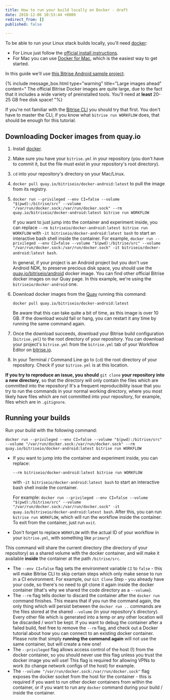 ```yaml
---
title: How to run your build locally on Docker - draft
date: 2018-12-06 10:53:44 +0000
redirect_from: []
published: false

---
```

To be able to run your Linux stack builds locally, you'll need [docker](https://www.docker.com/):

* For Linux just follow the [official install instructions](https://docs.docker.com/engine/installation/linux/).
* For Mac you can use [Docker for Mac](https://www.docker.com/products/docker#/mac), which is the easiest way to get started.

In this guide we'll use [this Bitrise Android sample project](https://github.com/bitrise-samples/sample-apps-android-sdk22).

{% include message_box.html type="warning" title="Large images ahead" content=" The official Bitrise Docker images are quite large, due to the fact that it includes a wide variety of preinstalled tools. You'll need at **least** 20-25 GB free disk space! "%}

If you're not familiar with the [Bitrise CLI](https://www.bitrise.io/cli) you should try that first. You don't have to master the CLI, if you know what `bitrise run WORKFLOW` does, that should be enough for this tutorial.

## Downloading Docker images from quay.io

1. Install [docker](https://www.docker.com/).
2. Make sure you have your `bitrise.yml` in your repository (you don't have to commit it, but the file must exist in your repository's root directory).
3. `cd` into your repository's directory on your Mac/Linux.
4. `docker pull quay.io/bitriseio/docker-android:latest` to pull the image from its registry.
5. `docker run --privileged --env CI=false --volume "$(pwd):/bitrise/src" --volume "/var/run/docker.sock:/var/run/docker.sock" --rm quay.io/bitriseio/docker-android:latest bitrise run WORKFLOW`

   If you want to just jump into the container and experiment inside, you can replace `--rm bitriseio/docker-android:latest bitrise run WORKFLOW` with `-it bitriseio/docker-android:latest bash` to start an interactive bash shell inside the container. For example, `docker run --privileged --env CI=false --volume "$(pwd):/bitrise/src" --volume "/var/run/docker.sock:/var/run/docker.sock" -it bitriseio/docker-android:latest bash`.

   In general, if your project is an Android project but you don't use Android NDK, to preserve precious disk space, you should use the [quay.io/bitriseio/android](https://quay.io/repository/bitriseio/android) docker image. You can find other official Bitrise docker images on our Quay page. In this example, we're using the `bitriseio/docker-android` one.
6. Download docker images from the [Quay](https://quay.io/organization/bitriseio) running this command:

   `docker pull quay.io/bitriseio/docker-android:latest`

   Be aware that this can take quite a bit of time, as this image is over 10 GB. If the 			download would fail or hang, you can restart it any time by running the same command again.
7. Once the download succeeds, download your Bitrise build configuration (`bitrise.yml`) to the root directory of your repository. You can download your project's `bitrise.yml` from the `bitrise.yml` tab of your Workflow Editor on [bitrise.io](https://www.bitrise.io).
8. In your Terminal / Command Line go to (`cd`) the root directory of your repository. Check if your `bitrise.yml` is at this location.

**If you try to reproduce an issue, you should** `git clone` **your repository into a new directory**, so that the directory will only contain the files which are committed into the repository! It's a frequent reproducibility issue that you try to run the commands in your normal working directory, where you most likely have files which are not committed into your repository, for example, files which are in `.gitignore`.

## Running your builds

Run your build with the following command:

    docker run --privileged --env CI=false --volume "$(pwd):/bitrise/src" --volume "/var/run/docker.sock:/var/run/docker.sock" --rm quay.io/bitriseio/docker-android:latest bitrise run WORKFLOW

* If you want to jump into the container and experiment inside, you can replace:

  `--rm bitriseio/docker-android:latest bitrise run WORKFLOW`

  with `-it bitriseio/docker-android:latest bash` to start an interactive bash shell inside the container.

  For example: `docker run --privileged --env CI=false --volume "$(pwd):/bitrise/src" --volume "/var/run/docker.sock:/var/run/docker.sock" -it quay.io/bitriseio/docker-android:latest bash`. After this, you can run `bitrise run WORKFLOW`, which will run the workflow inside the container. To exit from the container, just run `exit`.
* Don't forget to replace `WORKFLOW` with the actual ID of your workflow in your `bitrise.yml`, with something like `primary`!

This command will share the current directory (the directory of your repository) as a shared volume with the docker container, and will make it available **inside** the container at the path `/bitrise/src`.

* The `--env CI=false` flag sets the environment variable `CI` to `false` - this will make Bitrise CLI to skip certain steps which only make sense to run in a CI environment. For example, our `Git Clone` Step - you already have your code, so there's no need to git clone it again inside the docker container (that's why we shared the code directory as a `--volume`).
* The `--rm` flag tells docker to discard the container after the `docker run` command finishes. This means that if you run the command again, the only thing which will persist between the `docker run ..` commands are the files stored at the shared `--volume` (in your repository's directory). Every other file which is generated into a temp or any other location will be discarded / won't be kept. If you want to debug the container after a failed build, feel free to remove the `--rm` flag, and check out a Docker tutorial about how you can connect to an existing docker container. Please note that simply **running the command again** will not use the same container, but will create a new one!
* The `--privileged` flag allows access control of the host (!) from the docker container, so you should never use this flag unless you trust the docker image you will use! This flag is required for allowing VPNs to work (to change network configs of the host) for example.
* The `--volume "/var/run/docker.sock:/var/run/docker.sock"` flag exposes the docker socket from the host for the container - this is required if you want to run other docker containers from within the container, or if you want to run any `docker` command during your build / inside the container.
